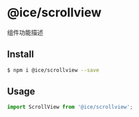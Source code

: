 # @ice/scrollview

组件功能描述

## Install

```bash
$ npm i @ice/scrollview --save
```

## Usage

```jsx
import ScrollView from '@ice/scrollview';
```

